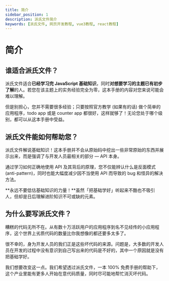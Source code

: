 ```yaml
---
title: 简介
sidebar_position: 1
description: 派氏文件简介
keywords: [派氏文件, 网页开发教程, vue3教程, react教程]
---
```


# 简介

## 谁适合派氏文件？

派氏文件适合**已经学习完 JavaScript 基础知识**，同时**对想要学习的主题已有初步了解**的人。若您在该主题上的实务经验完全为零，这本手册的内容对您来说可能会难以理解。

但是别担心，您并不需要很多经验；只要按照官方教学 (如果有的话) 做个简单的应用程序，todo app 或是 counter app 都很好，这样就够了！无论您处于哪个级别，都可以从这本手册中受益。

## 派氏文件能如何帮助您？

派氏文件解说基础知识！这本手册并不会从原始码中挖出一些非常原始的东西并展示出来，而是强调了与开发人员最相关的部分 — API 本身。

通过学习如何正确地使用 API 及其背后的原理，您不仅能辨认什么是反面模式 (anti-pattern)，同时也能大幅度减少因不当使用 API 而导致的 bug 和怪异的解决方法。

**永远不要低估基础知识的力量！**虽然「把基础学好」听起来不酷也不吸引人，但却是日后理解进阶知识不可或缺的元素。

## 为什么要写派氏文件？

糟糕的代码无所不在。从有数十万活跃用户的应用程序到名不见经传的小应用程序，这个世界上劣质代码的数量比你我想像的都还要多太多了。

很不幸的，身为开发人员的我们正是这些坏代码的来源。问题是，大多数的开发人员在开发的过程中没有意识到自己写出来的代码是不好的，其中一个原因就是没有把基础学好。

我们想要改变这一点。我们希望透过派氏文件，一本 100% 免费手册的帮助下，这个产业里能有更多人开始在意代码质量，同时尽可能地帮忙消灭坏代码。